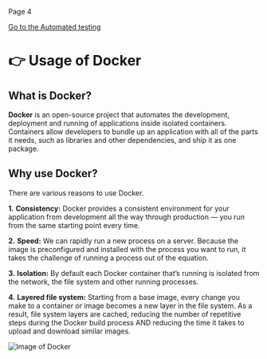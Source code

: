 Page 4

[Go to the Automated testing](https://github.com/hkstone14/Team-Project-1/blob/master/Automated_testing_usage.md)

# :point_right: Usage of Docker

## What is Docker?

**Docker** is an open-source project that automates the development, deployment and running of applications inside isolated containers. Containers allow developers to bundle up an application with all of the parts it needs, such as libraries and other dependencies, and ship it as one package.

## Why use Docker?

There are various reasons to use Docker.

**1.** **Consistency:**
Docker provides a consistent environment for your application from development all the way through production — you run from the same starting point every time.

**2.** **Speed:**
We can rapidly run a new process on a server. Because the image is preconfigured and installed with the process you want to run, it takes the challenge of running a process out of the equation.

**3.** **Isolation:**
By default each Docker container that’s running is isolated from the network, the file system and other running processes.

**4.** **Layered file system:**
Starting from a base image, every change you make to a container or image becomes a new layer in the file system. As a result, file system layers are cached, reducing the number of repetitive steps during the Docker build process AND reducing the time it takes to upload and download similar images.

![Image of Docker](https://www.google.com/url?sa=i&url=https%3A%2F%2Fdocs.docker.com%2Fget-started%2Foverview%2F&psig=AOvVaw0dQ6LO3Msczj3FFBYInSgz&ust=1600627194686000&source=images&cd=vfe&ved=0CAIQjRxqFwoTCMDs1JDv9esCFQAAAAAdAAAAABAD)
